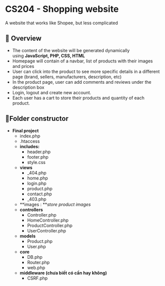 # CS204 - Shopping website

A website that works like Shopee, but less complicated

## 💬 Overview

- The content of the website will be generated dynamically using **JavaScript, PHP, CSS, HTML**
- Homepage will contain of a navbar, list of products with their images and prices
- User can click into the product to see more specific details in a different page (brand, sellers, manufacturers, description, etc)
- In the product page, user can add comments and reviews under the description box
- Login, logout and create new account.
- Each user has a cart to store their products and quantity of each product.

## 🧸Folder constructor

- **Final project**
    - index.php
    - .htaccess
    - **includes:**
        - header.php
        - footer.php
        - style.css
    - **views**
        - _404.php
        - home.php
        - login.php
        - product.php
        - contact.php
        - _403.php
    - **images : ***store product images*
    - **controllers**
        - Controller.php
        - HomeController.php
        - ProductController.php
        - UserController.php
    - **models**
        - Product.php
        - User.php
    - **core**
        - DB.php
        - Router.php
        - web.php
    - **middleware (chưa biết có cần hay không)**
        - CSRF.php
